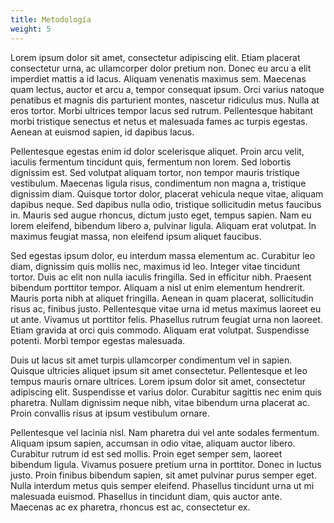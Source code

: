 ```yaml
---
title: Metodología
weight: 5
---
```


Lorem ipsum dolor sit amet, consectetur adipiscing elit. Etiam placerat consectetur urna, ac ullamcorper dolor pretium non. Donec eu arcu a elit imperdiet mattis a id lacus. Aliquam venenatis maximus sem. Maecenas quam lectus, auctor et arcu a, tempor consequat ipsum. Orci varius natoque penatibus et magnis dis parturient montes, nascetur ridiculus mus. Nulla at eros tortor. Morbi ultrices tempor lacus sed rutrum. Pellentesque habitant morbi tristique senectus et netus et malesuada fames ac turpis egestas. Aenean at euismod sapien, id dapibus lacus.

Pellentesque egestas enim id dolor scelerisque aliquet. Proin arcu velit, iaculis fermentum tincidunt quis, fermentum non lorem. Sed lobortis dignissim est. Sed volutpat aliquam tortor, non tempor mauris tristique vestibulum. Maecenas ligula risus, condimentum non magna a, tristique dignissim diam. Quisque tortor dolor, placerat vehicula neque vitae, aliquam dapibus neque. Sed dapibus nulla odio, tristique sollicitudin metus faucibus in. Mauris sed augue rhoncus, dictum justo eget, tempus sapien. Nam eu lorem eleifend, bibendum libero a, pulvinar ligula. Aliquam erat volutpat. In maximus feugiat massa, non eleifend ipsum aliquet faucibus.

Sed egestas ipsum dolor, eu interdum massa elementum ac. Curabitur leo diam, dignissim quis mollis nec, maximus id leo. Integer vitae tincidunt tortor. Duis ac elit non nulla iaculis fringilla. Sed in efficitur nibh. Praesent bibendum porttitor tempor. Aliquam a nisl ut enim elementum hendrerit. Mauris porta nibh at aliquet fringilla. Aenean in quam placerat, sollicitudin risus ac, finibus justo. Pellentesque vitae urna id metus maximus laoreet eu ut ante. Vivamus ut porttitor felis. Phasellus rutrum feugiat urna non laoreet. Etiam gravida at orci quis commodo. Aliquam erat volutpat. Suspendisse potenti. Morbi tempor egestas malesuada.

Duis ut lacus sit amet turpis ullamcorper condimentum vel in sapien. Quisque ultricies aliquet ipsum sit amet consectetur. Pellentesque et leo tempus mauris ornare ultrices. Lorem ipsum dolor sit amet, consectetur adipiscing elit. Suspendisse et varius dolor. Curabitur sagittis nec enim quis pharetra. Nullam dignissim neque nibh, vitae bibendum urna placerat ac. Proin convallis risus at ipsum vestibulum ornare.

Pellentesque vel lacinia nisl. Nam pharetra dui vel ante sodales fermentum. Aliquam ipsum sapien, accumsan in odio vitae, aliquam auctor libero. Curabitur rutrum id est sed mollis. Proin eget semper sem, laoreet bibendum ligula. Vivamus posuere pretium urna in porttitor. Donec in luctus justo. Proin finibus bibendum sapien, sit amet pulvinar purus semper eget. Nulla interdum metus quis semper eleifend. Phasellus tincidunt urna ut mi malesuada euismod. Phasellus in tincidunt diam, quis auctor ante. Maecenas ac ex pharetra, rhoncus est ac, consectetur ex. 